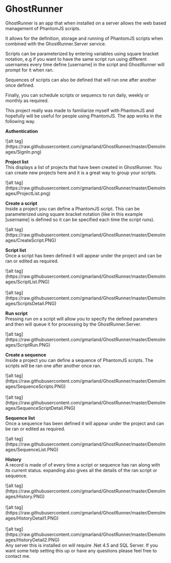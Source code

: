 GhostRunner
===========

GhostRunner is an app that when installed on a server allows the web based management of PhantomJS scripts.

It allows for the definition, storage and running of PhantomJS scripts when combined with the GhostRunner.Server service. 

Scripts can be parameterized by entering variables using square bracket notation, e.g if you want to have the same script run using different usernames every time define [username] in the script and GhostRunner will prompt for it when ran. 

Sequences of scripts can also be defined that will run one after another once defined.

Finally, you can schedule scripts or sequencs to run daily, weekly or monthly as required.

This project really was made to familiarize myself with PhantomJS and hopefully will be useful for people using PhantomJS. The app works in the following way.

<p><b>Authentication</b></p>
![alt tag](https://raw.githubusercontent.com/gmarland/GhostRunner/master/DemoImages/SignIn.png)
<br/>
<p><b>Project list</b><br/>This displays a list of projects that have been created in GhostRunner. You can create new projects here and it is a great way to group your scripts.</p>
![alt tag](https://raw.githubusercontent.com/gmarland/GhostRunner/master/DemoImages/ProjectList.png)
<br/>
<p><b>Create a script</b><br>Inside a project you can define a PhantomJS script. This can be parameterized using square bracket notation (like in this example [username] is defined so it can be specified each time the script runs).</p>
![alt tag](https://raw.githubusercontent.com/gmarland/GhostRunner/master/DemoImages/CreateScript.PNG)
<br/>
<p><b>Script list</b><br>Once a script has been defined it will appear under the project and can be ran or edited as required.</p>
![alt tag](https://raw.githubusercontent.com/gmarland/GhostRunner/master/DemoImages/ScriptList.PNG)
<br/>
<br/>
![alt tag](https://raw.githubusercontent.com/gmarland/GhostRunner/master/DemoImages/ScriptsDetail.PNG)
<br/>
<p><b>Run script</b><br>Pressing run on a script will allow you to specify the defined parameters and then will queue it for processing by the GhostRunner.Server.</p>
![alt tag](https://raw.githubusercontent.com/gmarland/GhostRunner/master/DemoImages/ScriptRun.PNG)
<br/>
<p><b>Create a sequence</b><br>Inside a project you can define a sequence of PhantomJS scripts. The scripts will be ran one after another once ran.</p>
![alt tag](https://raw.githubusercontent.com/gmarland/GhostRunner/master/DemoImages/SequenceScripts.PNG)
<br/>
<br/>
![alt tag](https://raw.githubusercontent.com/gmarland/GhostRunner/master/DemoImages/SequenceScriptDetail.PNG)
<br/>
<p><b>Sequence list</b><br>Once a sequence has been defined it will appear under the project and can be ran or edited as required.</p>
![alt tag](https://raw.githubusercontent.com/gmarland/GhostRunner/master/DemoImages/SequenceList.PNG)
<br/>
<p><b>History</b><br>A record is made of of every time a script or sequence has ran along with its current status. expanding also gives all the details of the ran script or sequence.</p>
![alt tag](https://raw.githubusercontent.com/gmarland/GhostRunner/master/DemoImages/History.PNG)
<br/>
<br/>
![alt tag](https://raw.githubusercontent.com/gmarland/GhostRunner/master/DemoImages/HistoryDetail1.PNG)
<br/>
<br/>
![alt tag](https://raw.githubusercontent.com/gmarland/GhostRunner/master/DemoImages/HistoryDetail2.PNG)
<br/>
Any server this is installed on will require .Net 4.5 and SQL Server. If you want some help setting this up or have any questions please feel free to contact me.

